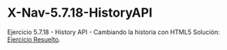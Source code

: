 # X-Nav-5.7.18-HistoryAPI
Ejercicio 5.7.18 - History API - Cambiando la historia con HTML5
Solución: [Ejercicio Resuelto](http://ilopezba.github.io/X-Nav-5.7.18-HistoryAPI/ "Pincha Aqui").
